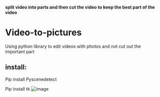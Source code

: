 **split video into parts and then cut the video to keep the best part of the video**
# Video-to-pictures
Using python library to edit videos with photos and not cut out the important part
## install:
Pip install Pyscenedetect

Pip install tk
![image](https://github.com/user-attachments/assets/739801ed-7d0e-4ad6-a528-f9e62e54352b)
